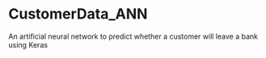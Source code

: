 # CustomerData_ANN
An artificial neural network to predict whether a customer will leave a bank using Keras
